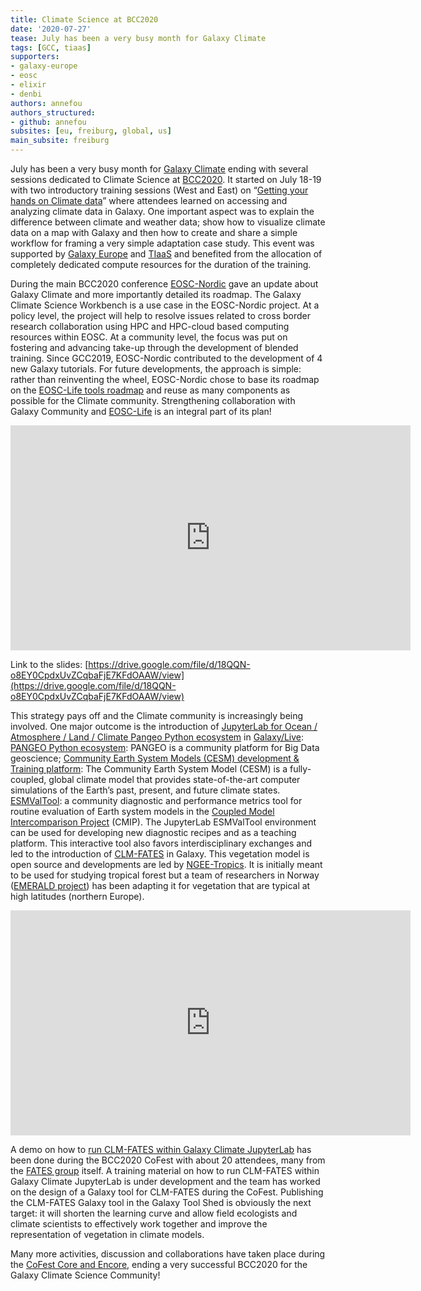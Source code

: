 ```yaml
---
title: Climate Science at BCC2020
date: '2020-07-27'
tease: July has been a very busy month for Galaxy Climate
tags: [GCC, tiaas]
supporters:
- galaxy-europe
- eosc
- elixir
- denbi
authors: annefou
authors_structured:
- github: annefou
subsites: [eu, freiburg, global, us]
main_subsite: freiburg
---
```


July has been a very busy month for [Galaxy Climate](https://climate.usegalaxy.eu/) ending with several sessions dedicated to Climate Science at [BCC2020](https://bcc2020.github.io/). It started on July 18-19 with two introductory training sessions (West and East) on “[Getting your hands on Climate data](https://training.galaxyproject.org/training-material/topics/climate/tutorials/climate-101/tutorial.html)” where attendees learned on accessing and analyzing climate data in Galaxy. One important aspect was to explain the difference between climate and weather data; show how to visualize climate data on a map with Galaxy and then how to create and share a simple workflow for framing a very simple adaptation case study.
This event was supported by [Galaxy Europe](https://usegalaxy.eu/) and [TIaaS](https://galaxyproject.eu/tiaas) and benefited from the allocation of completely dedicated compute resources for the duration of the training.

During the main BCC2020 conference [EOSC-Nordic](https://www.eosc-nordic.eu/) gave an update about Galaxy Climate and more importantly detailed its roadmap. The Galaxy Climate Science Workbench is a use case in the EOSC-Nordic project. At a policy level, the project will help to resolve issues related to cross border research collaboration using HPC and HPC-cloud based computing resources within EOSC. At a community level, the focus was put on fostering and advancing take-up through the development of blended training. Since GCC2019, EOSC-Nordic contributed to the development of 4 new Galaxy tutorials. For future developments, the approach is simple: rather than reinventing the wheel, EOSC-Nordic chose to base its roadmap on the [EOSC-Life tools roadmap](https://github.com/eosc-life/tools-collaboratory-roadmap) and reuse as many components as possible for the Climate community. Strengthening collaboration with Galaxy Community and [EOSC-Life](https://www.eosc-life.eu/) is an integral part of its plan! 

<iframe title="vimeo-player" src="https://player.vimeo.com/video/437706026" width="640" height="360" frameborder="0" allowfullscreen></iframe>

Link to the slides: [https://drive.google.com/file/d/18QQN-o8EY0CpdxUvZCqbaFjE7KFdOAAW/view](https://drive.google.com/file/d/18QQN-o8EY0CpdxUvZCqbaFjE7KFdOAAW/view)

This strategy pays off and the Climate community is increasingly being involved. One major outcome is the introduction of [JupyterLab for Ocean / Atmosphere / Land / Climate Pangeo Python ecosystem](https://live.usegalaxy.eu/?tool_id=interactive_tool_climate_notebook) in [Galaxy/Live](https://live.usegalaxy.eu/):
[PANGEO Python ecosystem](https://pangeo.io/): PANGEO is a community platform for Big Data geoscience;
[Community Earth System Models (CESM) development & Training platform](http://www.cesm.ucar.edu/): The Community Earth System Model (CESM) is a fully-coupled, global climate model that provides state-of-the-art computer simulations of the Earth’s past, present, and future climate states.
[ESMValTool](https://www.esmvaltool.org/): a community diagnostic and performance metrics tool for routine evaluation of Earth system models in the [Coupled Model Intercomparison Project](https://www.wcrp-climate.org/wgcm-cmip) (CMIP). The JupyterLab ESMValTool environment can be used for developing new diagnostic recipes and as a teaching platform.
This interactive tool also favors interdisciplinary exchanges and led to the introduction of [CLM-FATES](https://fates-docs.readthedocs.io/en/latest/index.html) in Galaxy. This vegetation model is open source and developments are led by [NGEE-Tropics](https://ngee-tropics.lbl.gov/#). It is initially meant to be used for studying tropical forest but a team of researchers in Norway ([EMERALD project](https://www.mn.uio.no/geo/english/research/projects/emerald/)) has been adapting it for vegetation that are typical at high latitudes (northern Europe).

<iframe title="vimeo-player" src="https://player.vimeo.com/video/437706064" width="640" height="360" frameborder="0" allowfullscreen></iframe>

A demo on how to [run CLM-FATES within Galaxy Climate JupyterLab](https://vimeo.com/439192348) has been done during the BCC2020 CoFest with about 20 attendees, many from the [FATES group](https://ngee-tropics.lbl.gov/about/team/) itself. A training material on how to run CLM-FATES within Galaxy Climate JupyterLab is under development and the team has worked on the design of a Galaxy tool for CLM-FATES during the CoFest. Publishing the CLM-FATES Galaxy tool in the Galaxy Tool Shed is obviously the next target: it will shorten the learning curve and allow field ecologists and climate scientists to effectively work together and improve the representation of vegetation in climate models.

Many more activities, discussion and collaborations have taken place during the [CoFest Core and Encore](https://bcc2020.github.io/cofest/), ending a very successful BCC2020 for the Galaxy Climate Science Community!
